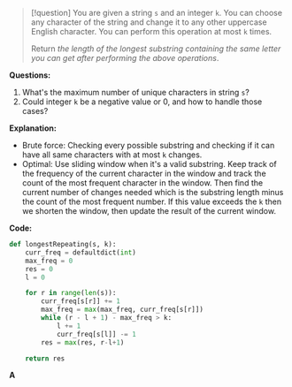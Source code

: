 >[!question]
>You are given a string `s` and an integer `k`. You can choose any character of the string and change it to any other uppercase English character. You can perform this operation at most `k` times.
>
>Return _the length of the longest substring containing the same letter you can get after performing the above operations_.

**Questions:**
1. What's the maximum number of unique characters in string `s`?
2. Could integer `k` be a negative value or 0, and how to handle those cases?

**Explanation:**
- Brute force: Checking every possible substring and checking if it can have all same characters with at most `k` changes.
- Optimal: Use sliding window when it's a valid substring. Keep track of the frequency of the current character in the window and track the count of the most frequent character in the window. Then find the current number of changes needed which is the substring length minus the count of the most frequent number. If this value exceeds the `k` then we shorten the window, then update the result of the current window.

**Code:**
```Python
def longestRepeating(s, k):
	curr_freq = defaultdict(int)
	max_freq = 0
	res = 0
	l = 0

	for r in range(len(s)):
		curr_freq[s[r]] += 1
		max_freq = max(max_freq, curr_freq[s[r]])
		while (r - l + 1) - max_freq > k:
			l += 1
			curr_freq[s[l]] -= 1
		res = max(res, r-l+1)

	return res
```

**A**
